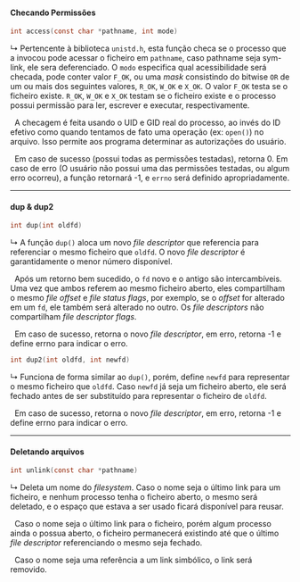 #### Checando Permissões

```c
int access(const char *pathname, int mode)
```
&rdsh; Pertencente à biblioteca `unistd.h`, esta função checa se o processo que a invocou pode acessar o ficheiro em `pathname`, caso pathname seja sym-link, ele sera deferenciado. O `modo` especifica qual acessibilidade será checada, pode conter valor `F_OK`, ou uma *mask* consistindo do bitwise `OR` de um ou mais  dos seguintes valores, `R_OK`, `W_OK` e `X_OK`. O valor `F_OK` testa se o ficheiro existe. `R_OK`, `W_OK` e `X_OK` testam se o ficheiro existe e o processo possui permissão para ler, escrever e executar, respectivamente.

&nbsp; A checagem é feita usando o UID e GID real do processo, ao invés do ID efetivo como quando tentamos de fato uma operação (ex: `open()`) no arquivo. Isso permite aos programa determinar as autorizações do usuário.

&nbsp; Em caso de sucesso (possui todas as permissões testadas), retorna 0. Em caso de erro (O usuário não possui uma das permissões testadas, ou algum erro ocorreu), a função retornará -1, e `errno` será definido apropriadamente.

***

#### dup & dup2

```c
int dup(int oldfd)
```
&rdsh; A função `dup()` aloca um novo *file descriptor* que referencia para referenciar o mesmo ficheiro que `oldfd`. O novo *file descriptor* é garantidamente o menor número disponível.

&nbsp; Após um retorno bem sucedido, o `fd` novo e o antigo são intercambíveis. Uma vez que ambos referem ao mesmo ficheiro aberto, eles compartilham o mesmo *file offset* e *file status flags*, por exemplo, se o *offset* for alterado em um `fd`, ele também será alterado no outro. Os *file descriptors* não compartilham *file descriptor flags*.

&nbsp; Em caso de sucesso, retorna o novo *file descriptor*, em erro, retorna -1 e define errno para indicar o erro.

```c
int dup2(int oldfd, int newfd)
```
&rdsh; Funciona de forma similar ao `dup()`, porém, define `newfd` para representar o mesmo ficheiro que `oldfd`. Caso `newfd` já seja um ficheiro aberto, ele será fechado antes de ser substituído para representar o ficheiro de `oldfd`.

&nbsp; Em caso de sucesso, retorna o novo *file descriptor*, em erro, retorna -1 e define errno para indicar o erro.

***

#### Deletando arquivos

```c
int unlink(const char *pathname)
```
&rdsh; Deleta um nome do *filesystem*. Caso o nome seja o último link para um ficheiro, e nenhum processo tenha o ficheiro aberto, o mesmo será deletado, e o espaço que estava a ser usado ficará disponível para reusar.

&nbsp; Caso o nome seja o último link para o ficheiro, porém algum processo ainda o possua aberto, o ficheiro permanecerá existindo até que o último *file descriptor* referenciando o mesmo seja fechado.

&nbsp; Caso o nome seja uma referência a um link simbólico, o link será removido.
